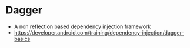 # Dagger

- A non reflection based dependency injection framework
- https://developer.android.com/training/dependency-injection/dagger-basics
